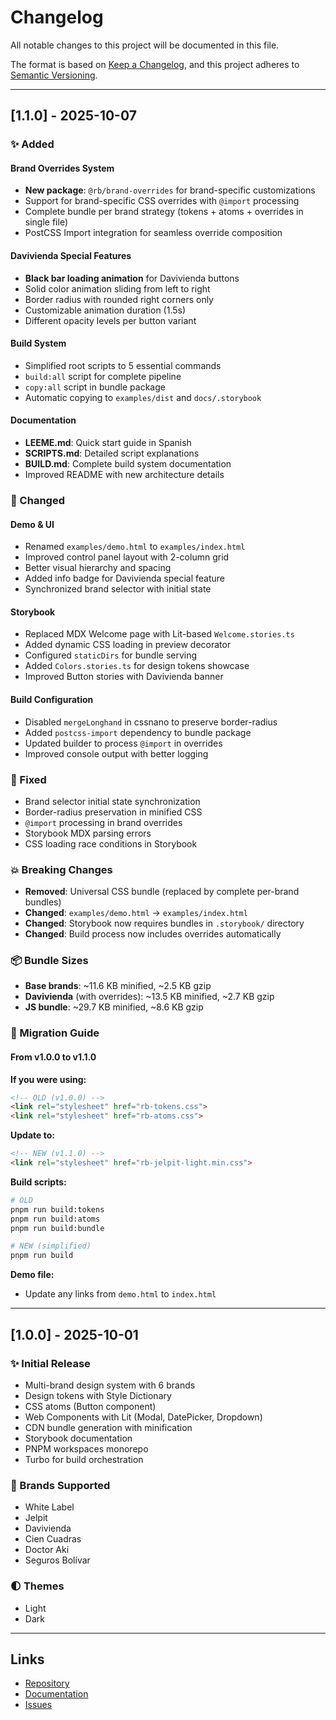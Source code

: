 # Changelog

All notable changes to this project will be documented in this file.

The format is based on [Keep a Changelog](https://keepachangelog.com/en/1.0.0/),
and this project adheres to [Semantic Versioning](https://semver.org/spec/v2.0.0.html).

---

## [1.1.0] - 2025-10-07

### ✨ Added

#### Brand Overrides System
- **New package**: `@rb/brand-overrides` for brand-specific customizations
- Support for brand-specific CSS overrides with `@import` processing
- Complete bundle per brand strategy (tokens + atoms + overrides in single file)
- PostCSS Import integration for seamless override composition

#### Davivienda Special Features
- **Black bar loading animation** for Davivienda buttons
- Solid color animation sliding from left to right
- Border radius with rounded right corners only
- Customizable animation duration (1.5s)
- Different opacity levels per button variant

#### Build System
- Simplified root scripts to 5 essential commands
- `build:all` script for complete pipeline
- `copy:all` script in bundle package
- Automatic copying to `examples/dist` and `docs/.storybook`

#### Documentation
- **LEEME.md**: Quick start guide in Spanish
- **SCRIPTS.md**: Detailed script explanations
- **BUILD.md**: Complete build system documentation
- Improved README with new architecture details

### 🔧 Changed

#### Demo & UI
- Renamed `examples/demo.html` to `examples/index.html`
- Improved control panel layout with 2-column grid
- Better visual hierarchy and spacing
- Added info badge for Davivienda special feature
- Synchronized brand selector with initial state

#### Storybook
- Replaced MDX Welcome page with Lit-based `Welcome.stories.ts`
- Added dynamic CSS loading in preview decorator
- Configured `staticDirs` for bundle serving
- Added `Colors.stories.ts` for design tokens showcase
- Improved Button stories with Davivienda banner

#### Build Configuration
- Disabled `mergeLonghand` in cssnano to preserve border-radius
- Added `postcss-import` dependency to bundle package
- Updated builder to process `@import` in overrides
- Improved console output with better logging

### 🐛 Fixed

- Brand selector initial state synchronization
- Border-radius preservation in minified CSS
- `@import` processing in brand overrides
- Storybook MDX parsing errors
- CSS loading race conditions in Storybook

### 💥 Breaking Changes

- **Removed**: Universal CSS bundle (replaced by complete per-brand bundles)
- **Changed**: `examples/demo.html` → `examples/index.html`
- **Changed**: Storybook now requires bundles in `.storybook/` directory
- **Changed**: Build process now includes overrides automatically

### 📦 Bundle Sizes

- **Base brands**: ~11.6 KB minified, ~2.5 KB gzip
- **Davivienda** (with overrides): ~13.5 KB minified, ~2.7 KB gzip
- **JS bundle**: ~29.7 KB minified, ~8.6 KB gzip

### 🎯 Migration Guide

#### From v1.0.0 to v1.1.0

**If you were using:**
```html
<!-- OLD (v1.0.0) -->
<link rel="stylesheet" href="rb-tokens.css">
<link rel="stylesheet" href="rb-atoms.css">
```

**Update to:**
```html
<!-- NEW (v1.1.0) -->
<link rel="stylesheet" href="rb-jelpit-light.min.css">
```

**Build scripts:**
```bash
# OLD
pnpm run build:tokens
pnpm run build:atoms
pnpm run build:bundle

# NEW (simplified)
pnpm run build
```

**Demo file:**
- Update any links from `demo.html` to `index.html`

---

## [1.0.0] - 2025-10-01

### ✨ Initial Release

- Multi-brand design system with 6 brands
- Design tokens with Style Dictionary
- CSS atoms (Button component)
- Web Components with Lit (Modal, DatePicker, Dropdown)
- CDN bundle generation with minification
- Storybook documentation
- PNPM workspaces monorepo
- Turbo for build orchestration

### 🎨 Brands Supported
- White Label
- Jelpit
- Davivienda
- Cien Cuadras
- Doctor Aki
- Seguros Bolívar

### 🌓 Themes
- Light
- Dark

---

## Links

- [Repository](https://github.com/tu-usuario/root-bloock)
- [Documentation](https://tu-usuario.github.io/root-bloock/storybook/)
- [Issues](https://github.com/tu-usuario/root-bloock/issues)
